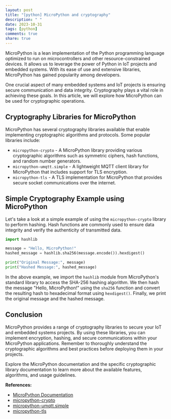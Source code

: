 ```yaml
---
layout: post
title: "[python] MicroPython and cryptography"
description: " "
date: 2023-10-31
tags: [python]
comments: true
share: true
---
```


MicroPython is a lean implementation of the Python programming language optimized to run on microcontrollers and other resource-constrained devices. It allows us to leverage the power of Python in IoT projects and embedded systems. With its ease of use and extensive libraries, MicroPython has gained popularity among developers.

One crucial aspect of many embedded systems and IoT projects is ensuring secure communication and data integrity. Cryptography plays a vital role in achieving these goals. In this article, we will explore how MicroPython can be used for cryptographic operations.

## Cryptography Libraries for MicroPython

MicroPython has several cryptography libraries available that enable implementing cryptographic algorithms and protocols. Some popular libraries include:
- `micropython-crypto` - A MicroPython library providing various cryptographic algorithms such as symmetric ciphers, hash functions, and random number generators.
- `micropython-umqtt.simple` - A lightweight MQTT client library for MicroPython that includes support for TLS encryption.
- `micropython-tls` - A TLS implementation for MicroPython that provides secure socket communications over the internet.

## Simple Cryptography Example using MicroPython

Let's take a look at a simple example of using the `micropython-crypto` library to perform hashing. Hash functions are commonly used to ensure data integrity and verify the authenticity of transmitted data.

```python
import hashlib

message = "Hello, MicroPython!"
hashed_message = hashlib.sha256(message.encode()).hexdigest()

print("Original Message:", message)
print("Hashed Message:", hashed_message)
```

In the above example, we import the `hashlib` module from MicroPython's standard library to access the SHA-256 hashing algorithm. We then hash the message "Hello, MicroPython!" using the `sha256` function and convert the resulting hash to hexadecimal format using `hexdigest()`. Finally, we print the original message and the hashed message.

## Conclusion

MicroPython provides a range of cryptography libraries to secure your IoT and embedded systems projects. By using these libraries, you can implement encryption, hashing, and secure communications within your MicroPython applications. Remember to thoroughly understand the cryptographic algorithms and best practices before deploying them in your projects.

Explore the MicroPython documentation and the specific cryptographic library documentation to learn more about the available features, algorithms, and usage guidelines.

**References:**
- [MicroPython Documentation](https://micropython.org/)
- [micropython-crypto](https://github.com/micropython/micropython-lib/tree/master/crypto)
- [micropython-umqtt.simple](https://github.com/micropython/micropython-lib/tree/master/umqtt.simple)
- [micropython-tls](https://github.com/d-c-d/micropython-tls)